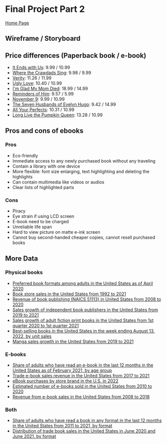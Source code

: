 # Final Project Part 2

[Home Page](/README.md)

## Wireframe / Storyboard

## Price differences (Paperback book / e-book)

* [It Ends with Us](https://www.amazon.com/Ends-Us-Novel-Colleen-Hoover/dp/1501110365/ref=tmm_pap_swatch_0?_encoding=UTF8&qid=1664924744&sr=8-1): 9.99 / 10.99
* [Where the Crawdads Sing](https://www.amazon.com/Where-Crawdads-Sing-Delia-Owens-audiobook/dp/B07FSXPMHY/ref=sr_1_2?keywords=where+the+crawdads+sing&qid=1664924854&qu=eyJxc2MiOiIyLjc3IiwicXNhIjoiMS44NSIsInFzcCI6IjEuOTQifQ%3D%3D&sprefix=where+the+%2Caps%2C88&sr=8-2): 9.98 / 9.99
* [Verity](https://www.amazon.com/Verity-Colleen-Hoover/dp/1538739720/ref=sr_1_1?crid=3MHE5LWV7JEQ&keywords=verity&qid=1664924921&qu=eyJxc2MiOiIyLjMzIiwicXNhIjoiMS44MiIsInFzcCI6IjEuNzgifQ%3D%3D&sprefix=verity%2Caps%2C104&sr=8-1): 11.26 / 11.99
* [Ugly Love](https://www.amazon.com/Ugly-Love-Colleen-Hoover-audiobook/dp/B00LPPJ190/ref=sr_1_1?crid=EQKCCV0RUVMC&keywords=ugly+love&qid=1664924973&qu=eyJxc2MiOiIyLjA2IiwicXNhIjoiMS40MiIsInFzcCI6IjEuNDAifQ%3D%3D&sprefix=ugly+love%2Caps%2C97&sr=8-1): 10.40 / 10.99
* [I'm Glad My Mom Died](https://www.amazon.com/Im-Glad-My-Mom-Died/dp/B09VHWC5YK/ref=sr_1_1?keywords=i%27m+glad+my+mom+died&qid=1664925006&qu=eyJxc2MiOiIyLjEzIiwicXNhIjoiMS45OCIsInFzcCI6IjEuNzgifQ%3D%3D&s=audible&sprefix=i%27m+glad+%2Caudible%2C81&sr=1-1): 18.99 / 14.99
* [Reminders of Him](https://www.amazon.com/Reminders-Him-Novel-Colleen-Hoover-ebook/dp/B0976V6YSL/ref=tmm_kin_swatch_0?_encoding=UTF8&qid=1664925050&sr=1-1): 9.57 / 5.99
* [November 9](https://www.amazon.com/November-9-Novel-Colleen-Hoover-ebook/dp/B00UDCI1S8/ref=sr_1_3?crid=1FV6RTK9QNLFJ&keywords=november+9&qid=1664925100&qu=eyJxc2MiOiIyLjQxIiwicXNhIjoiMS43MyIsInFzcCI6IjEuNjAifQ%3D%3D&s=digital-text&sprefix=november+9%2Cdigital-text%2C93&sr=1-3): 9.99 / 10.99
* [The Seven Husbands of Evelyn Hugo](https://www.amazon.com/Seven-Husbands-Evelyn-Hugo-Novel-ebook/dp/B01M5IJM2U/ref=sr_1_1?keywords=the+seven+husbands+of+evelyn+hugo&qid=1664925128&qu=eyJxc2MiOiIyLjE5IiwicXNhIjoiMS42MSIsInFzcCI6IjEuNTYifQ%3D%3D&s=digital-text&sprefix=the+seve%2Cdigital-text%2C111&sr=1-1): 9.42 / 14.99
* [All Your Perfects](https://www.amazon.com/All-Your-Perfects-Colleen-Hoover-ebook/dp/B078MC547V/ref=sr_1_1?crid=119HJS51QRZG2&keywords=all+your+perfects&qid=1664925174&qu=eyJxc2MiOiIyLjc3IiwicXNhIjoiMi4yMSIsInFzcCI6IjIuMDQifQ%3D%3D&s=digital-text&sprefix=all+your+perfects%2Cdigital-text%2C92&sr=1-1): 10.31 / 10.99
* [Long Live the Pumpkin Queen](https://www.amazon.com/Long-Live-Pumpkin-Queen-Ernshaw-ebook/dp/B09GBQVNBW/ref=sr_1_1?keywords=long+live+the+pumpkin+queen&qid=1664925208&qu=eyJxc2MiOiIxLjg5IiwicXNhIjoiMS4zNSIsInFzcCI6IjEuMDUifQ%3D%3D&s=digital-text&sprefix=long+live%2Cdigital-text%2C105&sr=1-1): 13.28 / 10.99

## Pros and cons of ebooks

### Pros
* Eco-friendly
* Immediate access to any newly purchased book without any traveling
* Contain a library with one device
* More flexible: font size enlarging, text highlighting and deleting the highlights
* Can contain multimedia like videos or audios
* Clear lists of highlighted parts

### Cons
* Piracy
* Eye strain if using LCD screen
* E-book need to be charged
* Unreliable life span
* Hard to view picture on matte e-ink screen
* Cannot buy second-handed cheaper copies, cannot resell purchased books

## More Data

### Physical books
- [Preferred book formats among adults in the United States as of April 2020](https://www.statista.com/statistics/299074/book-consumption-per-capita-print-ebook-usa/)
- [Book store sales in the United States from 1992 to 2021](https://www.statista.com/statistics/197710/annual-book-store-sales-in-the-us-since-1992/)
- [Revenue of book publishing (NAICS 51113) in United States from 2008 to 2020](https://www.statista.com/forecasts/409695/united-states-book-publishing-revenue-forecast-naics-51113)
- [Sales growth of independent book publishers in the United States from 2019 to 2021](https://www.statista.com/statistics/943918/independent-book-publishing-numbers-us/)
- [Sales growth of adult fiction print books in the United States from 1st quarter 2020 to 1st quarter 2021](https://www.statista.com/statistics/1059652/adult-fiction-unit-sales-in-us/)
- [Best-selling books in the United States in the week ending August 13, 2022, by unit sales](https://www-statista-com.cmu.idm.oclc.org/statistics/324872/best-selling-mass-market-paperback-books-usa/)
- [Manga sales growth in the United States from 2019 to 2021](https://www.statista.com/statistics/1090528/manga-sales-us/)

### E-books
- [Share of adults who have read an e-book in the last 12 months in the United States as of February 2021, by age group](https://www.statista.com/statistics/249767/e-book-readers-in-the-us-by-age/)
- [Trade e-book sales revenue in the United States from 2017 to 2021](https://www-statista-com.cmu.idm.oclc.org/statistics/278235/e-book-sales-revenue-in-the-us/)
- [eBook purchases by store brand in the U.S. in 2022](https://www-statista-com.cmu.idm.oclc.org/forecasts/997178/ebook-purchases-by-store-brand-in-the-us)
- [Estimated number of e-books sold in the United States from 2010 to 2020](https://www-statista-com.cmu.idm.oclc.org/statistics/426799/e-book-unit-sales-usa/)
- [Revenue from e-book sales in the United States from 2008 to 2018](https://www-statista-com.cmu.idm.oclc.org/statistics/190800/ebook-sales-revenue-forecast-for-the-us-market/)

### Both
- [Share of adults who have read a book in any format in the last 12 months in the United States from 2011 to 2021, by format](https://www-statista-com.cmu.idm.oclc.org/statistics/222754/book-format-used-by-readers-in-the-us/)
- [Distribution of trade book sales in the United States in June 2020 and June 2021, by format](https://www-statista-com.cmu.idm.oclc.org/statistics/639075/book-format-market-share-usa/)



